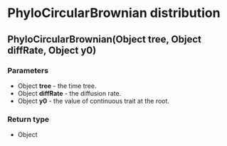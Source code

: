 PhyloCircularBrownian distribution
==================================
PhyloCircularBrownian(Object **tree**, Object **diffRate**, Object **y0**)
--------------------------------------------------------------------------

### Parameters

- Object **tree** - the time tree.
- Object **diffRate** - the diffusion rate.
- Object **y0** - the value of continuous trait at the root.

### Return type

- Object



